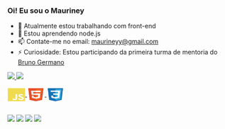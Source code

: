 ### Oi! Eu sou o Mauriney

- 🔭 Atualmente estou trabalhando com front-end
- 🌱 Estou aprendendo node.js
- 📫 Contate-me no email: maurineyy@gmail.com
- ⚡ Curiosidade: Estou participando da primeira turma de mentoria do <a href="https://github.com/egermano" target="_blank">Bruno Germano </a>

 <div>
  <a href="https://github.com/mauriney">
  <img height="180em" src="https://github-readme-stats.vercel.app/api?username=mauriney&show_icons=true&theme=dracula&include_all_commits=true&count_private=true"/>
  <img height="180em" src="https://github-readme-stats.vercel.app/api/top-langs/?username=mauriney&layout=compact&langs_count=7&theme=dracula"/>
</div>
<div style="display: inline_block"><br>
  <img align="center" alt="mauriney-Js" height="30" width="40" src="https://raw.githubusercontent.com/devicons/devicon/master/icons/javascript/javascript-plain.svg">
  <img align="center" alt="Rafa-HTML" height="30" width="40" src="https://raw.githubusercontent.com/devicons/devicon/master/icons/html5/html5-original.svg">
  <img align="center" alt="Rafa-CSS" height="30" width="40" src="https://raw.githubusercontent.com/devicons/devicon/master/icons/css3/css3-original.svg">

  <!-- Animação
  <img align="right" alt="Rafa-yoda" src="https://cdn.discordapp.com/attachments/795358919417397249/825430589581688872/hi.gif">
 -->
</div>
  
  ##
 
<div> 
  <a href="https://www.instagram.com/mauriney1910/" target="_blank"><img src="https://img.shields.io/badge/-Instagram-%23E4405F?style=for-the-badge&logo=instagram&logoColor=white" target="_blank"></a>
 	<a href="https://www.twitch.tv/mauriineyy" target="_blank"><img src="https://img.shields.io/badge/Twitch-9146FF?style=for-the-badge&logo=twitch&logoColor=white" target="_blank"></a>
<!--  <a href="https://discord.gg/pDbY76q8Qf" target="_blank"><img src="https://img.shields.io/badge/Discord-7289DA?style=for-the-badge&logo=discord&logoColor=white" target="_blank"></a> -->
  <a href = "mailto:maurineyy@gmail.com"><img src="https://img.shields.io/badge/-Gmail-%23333?style=for-the-badge&logo=gmail&logoColor=white" target="_blank"></a> 
  <a href="https://www.linkedin.com/in/mauriney/" target="_blank"><img src="https://img.shields.io/badge/LinkedIn-0077B5?style=for-the-badge&logo=linkedin&logoColor=white" target="_blank">
 
<!-- 
  ![Snake animation](https://github.com/rafaballerini/rafaballerini/blob/output/github-contribution-grid-snake.svg)
-->
 
</div>
